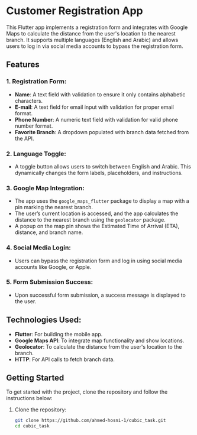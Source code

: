 # Customer Registration App

This Flutter app implements a registration form and integrates with Google Maps to calculate the distance from the user's location to the nearest branch. It supports multiple languages (English and Arabic) and allows users to log in via social media accounts to bypass the registration form.

## Features

### 1. **Registration Form**:
- **Name**: A text field with validation to ensure it only contains alphabetic characters.
- **E-mail**: A text field for email input with validation for proper email format.
- **Phone Number**: A numeric text field with validation for valid phone number format.
- **Favorite Branch**: A dropdown populated with branch data fetched from the API.

### 2. **Language Toggle**:
- A toggle button allows users to switch between English and Arabic. This dynamically changes the form labels, placeholders, and instructions.

### 3. **Google Map Integration**:
- The app uses the `google_maps_flutter` package to display a map with a pin marking the nearest branch.
- The user’s current location is accessed, and the app calculates the distance to the nearest branch using the `geolocator` package.
- A popup on the map pin shows the Estimated Time of Arrival (ETA), distance, and branch name.

### 4. **Social Media Login**:
- Users can bypass the registration form and log in using social media accounts like  Google, or Apple.

### 5. **Form Submission Success**:
- Upon successful form submission, a success message is displayed to the user.

## Technologies Used:
- **Flutter**: For building the mobile app.
- **Google Maps API**: To integrate map functionality and show locations.
- **Geolocator**: To calculate the distance from the user's location to the branch.
- **HTTP**: For API calls to fetch branch data.

## Getting Started

To get started with the project, clone the repository and follow the instructions below:

1. Clone the repository:
   ```bash
   git clone https://github.com/ahmed-hosni-1/cubic_task.git
   cd cubic_task
